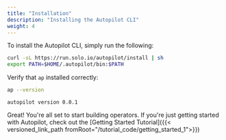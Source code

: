 ```yaml
---
title: "Installation"
description: "Installing the Autopilot CLI"
weight: 4
---
```


To install the Autopilot CLI, simply run the following:

```bash
curl -sL https://run.solo.io/autopilot/install | sh
export PATH=$HOME/.autopilot/bin:$PATH
```

Verify that `ap` installed correctly:
```bash
ap --version
```

```
autopilot version 0.0.1
```

Great! You're all set to start building operators. If you're just getting started with Autopilot, check out the [Getting Started Tutorial]({{< versioned_link_path fromRoot="/tutorial_code/getting_started_1">}})
